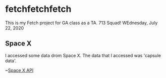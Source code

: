 # fetchfetchfetch
This is my Fetch project for GA class as a TA. 713 Squad! WEdnesday, July 22, 2020

## Space X
I accessed some data drom Space X. The data that I accessed was 'capsule data'.

~[Space X API](https://docs.spacexdata.com/)